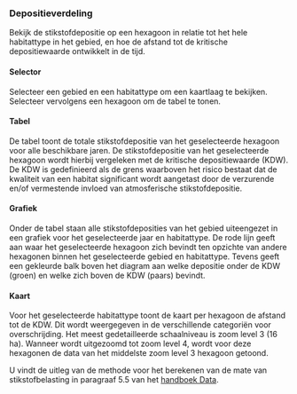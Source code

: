 ### Depositieverdeling

Bekijk de stikstofdepositie op een hexagoon in relatie tot het hele habitattype in het gebied, en hoe de afstand tot de kritische depositiewaarde ontwikkelt in de tijd.

#### Selector

Selecteer een gebied en een habitattype om een kaartlaag te bekijken. Selecteer vervolgens een hexagoon om de tabel te tonen.

#### Tabel

De tabel toont de totale stikstofdepositie van het geselecteerde hexagoon voor alle beschikbare jaren. De stikstofdepositie van het geselecteerde hexagoon wordt hierbij vergeleken met de kritische depositiewaarde (KDW). De KDW is gedefinieerd als de grens waarboven het risico bestaat dat de kwaliteit van een habitat significant wordt aangetast door de verzurende en/of vermestende invloed van atmosferische stikstofdepositie.

#### Grafiek

Onder de tabel staan alle stikstofdeposities van het gebied uiteengezet in een grafiek voor het geselecteerde jaar en habitattype. De rode lijn geeft aan waar het geselecteerde hexagoon zich bevindt ten opzichte van andere hexagonen binnen het geselecteerde gebied en habitattype. Tevens geeft een gekleurde balk boven het diagram aan welke depositie onder de KDW (groen) en welke zich boven de KDW (paars) bevindt.

#### Kaart

Voor het geselecteerde habitattype toont de kaart per hexagoon de afstand tot de KDW. Dit wordt weergegeven in de verschillende categoriën voor overschrijding. Het meest gedetailleerde schaalniveau is zoom level 3 (16 ha). Wanneer wordt uitgezoomd tot zoom level 4, wordt voor deze hexagonen de data van het middelste zoom level 3 hexagoon getoond.

U vindt de uitleg van de methode voor het berekenen van de mate van stikstofbelasting in paragraaf 5.5 van het [handboek Data](https://www.aeriusproducten.nl/documenten).
